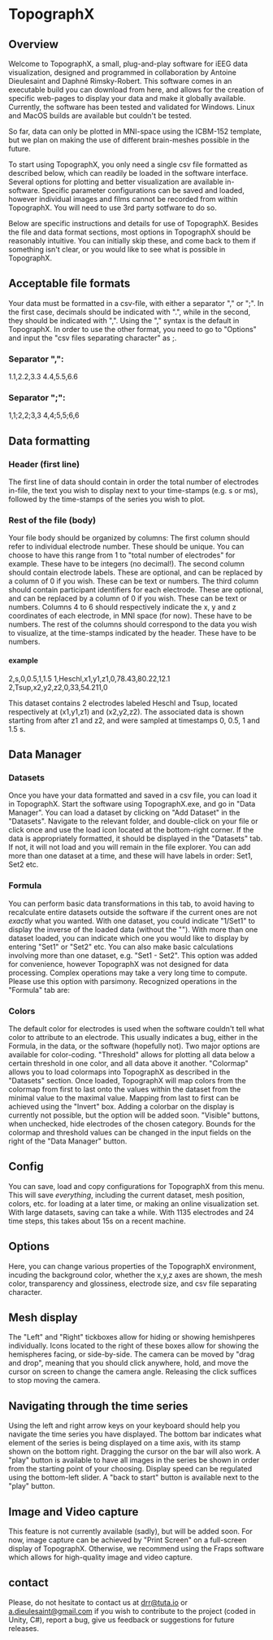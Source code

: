 # TopographX

## Overview
Welcome to TopographX, a small, plug-and-play software for iEEG data visualization, designed and programmed in collaboration by Antoine Dieulesaint and Daphné Rimsky-Robert.
This software comes in an executable build you can download from here, and allows for the creation of specific web-pages to display your data and make it globally available. Currently, the software has been tested and validated for Windows. Linux and MacOS builds are available but couldn't be tested.

So far, data can only be plotted in MNI-space using the ICBM-152 template, but we plan on making the use of different brain-meshes possible in the future.

To start using TopographX, you only need a single csv file formatted as described below, which can readily be loaded in the software interface. Several options for plotting and better visualization are available in-software. Specific parameter configurations can be saved and loaded, however individual images and films cannot be recorded from within TopographX. You will need to use 3rd party sotfware to do so.

Below are specific instructions and details for use of TopographX. Besides the file and data format sections, most options in TopographX should be reasonably intuitive. You can initially skip these, and come back to them if something isn't clear, or you would like to see what is possible in TopographX.

## Acceptable file formats
Your data must be formatted in a csv-file, with either a separator "," or ";". In the first case, decimals should be indicated with ".", while in the second, they should be indicated with ",". Using the "," syntax is the default in TopographX. In order to use the other format, you need to go to "Options" and input the "csv files separating character" as ;.

### Separator ",":
1.1,2.2,3.3
4.4,5.5,6.6
### Separator ";":
1,1;2,2;3,3
4,4;5,5;6,6

## Data formatting
### Header (first line)
The first line of data should contain in order the total number of electrodes in-file, the text you wish to display next to your time-stamps (e.g. s or ms), followed by the time-stamps of the series you wish to plot.
### Rest of the file (body)
Your file body should be organized by columns:
The first column should refer to individual electrode number. These should be unique. You can choose to have this range from 1 to "total number of electrodes" for example. These have to be integers (no decimal!).
The second column should contain electrode labels. These are optional, and can be replaced by a column of 0 if you wish. These can be text or numbers.
The third column should contain participant identifiers for each electrode. These are optional, and can be replaced by a column of 0 if you wish. These can be text or numbers.
Columns 4 to 6 should respectively indicate the x, y and z coordinates of each electrode, in MNI space (for now). These have to be numbers.
The rest of the columns should correspond to the data you wish to visualize, at the time-stamps indicated by the header. These have to be numbers.
#### example
2,s,0,0.5,1,1.5
1,Heschl,x1,y1,z1,0,78.43,80.22,12.1
2,Tsup,x2,y2,z2,0,33,54.211,0

This dataset contains 2 electrodes labeled Heschl and Tsup, located respectively at (x1,y1,z1) and (x2,y2,z2). The associated data is shown starting from after z1 and z2, and were sampled at timestamps 0, 0.5, 1 and 1.5 s.

## Data Manager
### Datasets
Once you have your data formatted and saved in a csv file, you can load it in TopographX. Start the software using TopographX.exe, and go in "Data Manager". You can load a dataset by clicking on "Add Dataset" in the "Datasets". Navigate to the relevant folder, and double-click on your file or click once and use the load icon located at the bottom-right corner. If the data is appropriately formatted, it should be displayed in the "Datasets" tab. If not, it will not load and you will remain in the file explorer. You can add more than one dataset at a time, and these will have labels in order: Set1, Set2 etc.
### Formula
You can perform basic data transformations in this tab, to avoid having to recalculate entire datasets outside the software if the current ones are not *exactly* what you wanted. With one dataset, you could indicate "1/Set1" to display the inverse of the loaded data (without the ""). With more than one dataset loaded, you can indicate which one you would like to display by entering "Set1" or "Set2" etc. You can also make basic calculations involving more than one dataset, e.g. "Set1 - Set2". 
This option was added for convenience, however TopographX was not designed for data processing. Complex operations may take a very long time to compute. Please use this option with parsimony.
Recognized operations in the "Formula" tab are:

### Colors
The default color for electrodes is used when the software couldn't tell what color to attribute to an electrode. This usually indicates a bug, either in the Formula, in the data, or the software (hopefully not).
Two major options are available for color-coding. 
"Threshold" allows for plotting all data below a certain threshold in one color, and all data above it another. 
"Colormap" allows you to load colormaps into TopographX as described in the "Datasets" section. Once loaded, TopographX will map colors from the colormap from first to last onto the values within the dataset from the minimal value to the maximal value. Mapping from last to first can be achieved using the "Invert" box. Adding a colorbar on the display is currently not possible, but the option will be added soon.
"Visible" buttons, when unchecked, hide electrodes of the chosen category.
Bounds for the colormap and threshold values can be changed in the input fields on the right of the "Data Manager" button. 

## Config
You can save, load and copy configurations for TopographX from this menu. This will save *everything*, including the current dataset, mesh position, colors, etc. for loading at a later time, or making an online visualization set. With large datasets, saving can take a while. With 1135 electrodes and 24 time steps, this takes about 15s on a recent machine. 

## Options
Here, you can change various properties of the TopographX environment, incuding the background color, whether the x,y,z axes are shown, the mesh color, transparency and glossiness, electrode size, and csv file separating character.

## Mesh display
The "Left" and "Right" tickboxes allow for hiding or showing hemishperes individually. Icons located to the right of these boxes allow for showing the hemispheres facing, or side-by-side. The camera can be moved by "drag and drop", meaning that you should click anywhere, hold, and move the cursor on screen to change the camera angle. Releasing the click suffices to stop moving the camera. 

## Navigating through the time series
Using the left and right arrow keys on your keyboard should help you navigate the time series you have displayed. The bottom bar indicates what element of the series is being displayed on a time axis, with its stamp shown on the bottom right. Dragging the cursor on the bar will also work.
A "play" button is available to have all images in the series be shown in order from the starting point of your choosing. Display speed can be regulated using the bottom-left slider. A "back to start" button is available next to the "play" button.

## Image and Video capture
This feature is not currently available (sadly), but will be added soon. For now, image capture can be achieved by "Print Screen" on a full-screen display of TopographX.
Otherwise, we recommend using the Fraps software which allows for high-quality image and video capture.

## contact
Please, do not hesitate to contact us at drr@tuta.io or a.dieulesaint@gmail.com if you wish to contribute to the project (coded in Unity, C#), report a bug, give us feedback or suggestions for future releases. 
